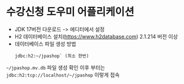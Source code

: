 # 수강신청 도우미 어플리케이션

- JDK 17버전 다운로드 -> 에디터에서 설정
- H2 데이터베이스 설치(https://www.h2database.com) 2.1.214 버전 이상
- 데이터베이스 파일 생성 방법
  ```
  jdbc:h2:~/jpashop` (최소 한번)
`~/jpashop.mv.db` 파일 생성 확인
이후 부터는 `jdbc:h2:tcp://localhost/~/jpashop` 이렇게 접속
```

  
